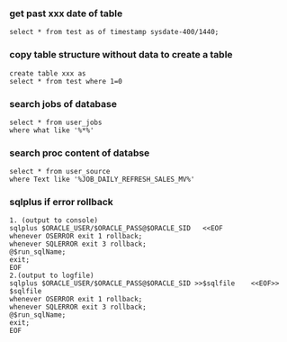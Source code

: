 ### get past xxx date of table 
```
select * from test as of timestamp sysdate-400/1440; 
```

### copy table structure without data to create a table
```
create table xxx as
select * from test where 1=0
```

### search  jobs of database 
```
select * from user_jobs
where what like '%*%'
```

### search proc content of databse 
```  
select * from user_source
where Text like '%JOB_DAILY_REFRESH_SALES_MV%'

```
### sqlplus if error rollback
```
1. (output to console)
sqlplus $ORACLE_USER/$ORACLE_PASS@$ORACLE_SID 	<<EOF
whenever OSERROR exit 1 rollback;
whenever SQLERROR exit 3 rollback;
@$run_sqlName;
exit;
EOF
2.(output to logfile)
sqlplus $ORACLE_USER/$ORACLE_PASS@$ORACLE_SID >>$sqlfile	<<EOF>> $sqlfile
whenever OSERROR exit 1 rollback;
whenever SQLERROR exit 3 rollback;
@$run_sqlName;
exit;
EOF
```


